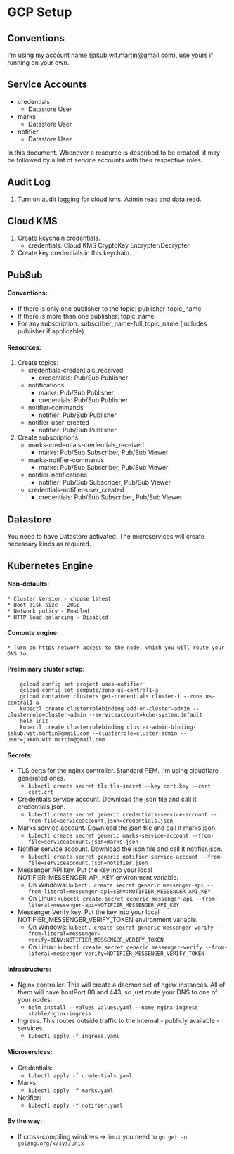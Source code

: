 # GCP Setup

## Conventions

I'm using my account name (jakub.wit.martin@gmail.com), use yours if running on your own.

## Service Accounts
* credentials
    * Datastore User
* marks
    * Datastore User
* notifier
    * Datastore User
    
In this document. Whenever a resource is described to be created, it may be followed by a list of service accounts with their respective roles.

## Audit Log

1. Turn on audit logging for cloud kms. Admin read and data read.

## Cloud KMS

1. Create keychain credentials.
    * credentials: Cloud KMS CryptoKey Encrypter/Decrypter
2. Create key credentials in this keychain.

## PubSub

#### Conventions:
* If there is only one publisher to the topic: publisher-topic_name
* If there is more than one publisher: topic_name
* For any subscription: subscriber_name-full_topic_name (includes publisher if applicable)

#### Resources:

1. Create topics:
    * credentials-credentials_received
        * credentials: Pub/Sub Publisher
    * notifications
        * marks: Pub/Sub Publisher
        * credentials: Pub/Sub Publisher
    * notifier-commands
        * notifier: Pub/Sub Publisher
    * notifier-user_created	
        * notifier: Pub/Sub Publisher
2. Create subscriptions:
    * marks-credentials-credentials_received
        * marks: Pub/Sub Subscriber, Pub/Sub Viewer
    * marks-notifier-commands
        * marks: Pub/Sub Subscriber, Pub/Sub Viewer
    * notifier-notifications
        * notifier: Pub/Sub Subscriber, Pub/Sub Viewer
    * credentials-notifier-user_created
        * credentials: Pub/Sub Subscriber, Pub/Sub Viewer

## Datastore

You need to have Datastore activated. The microservices will create necessary kinds as required.

## Kubernetes Engine

#### Non-defaults:
    * Cluster Version - choose latest
    * Boot disk size - 20GB
    * Network policy - Enabled
    * HTTP load balancing - Disabled
    
#### Compute engine:
    * Turn on https network access to the node, which you will route your DNS to.
    
#### Preliminary cluster setup:
```
    gcloud config set project usos-notifier
    gcloud config set compute/zone us-central1-a
    gcloud container clusters get-credentials cluster-1 --zone us-central1-a
    kubectl create clusterrolebinding add-on-cluster-admin --clusterrole=cluster-admin --serviceaccount=kube-system:default
    helm init
    kubectl create clusterrolebinding cluster-admin-binding-jakub.wit.martin@gmail.com --clusterrole=cluster-admin --user=jakub.wit.martin@gmail.com
```

#### Secrets:
* TLS certs for the nginx controller. Standard PEM. I'm using cloudflare generated ones.
    * ```kubectl create secret tls tls-secret --key cert.key --cert cert.crt```
* Credentials service account. Download the json file and call it credentials.json.
    * ```kubectl create secret generic credentials-service-account --from-file=serviceaccount.json=credentials.json```
* Marks service account. Download the json file and call it marks.json.
    * ```kubectl create secret generic marks-service-account --from-file=serviceaccount.json=marks.json```
* Notifier service account. Download the json file and call it notifier.json.
    * ```kubectl create secret generic notifier-service-account --from-file=serviceaccount.json=notifier.json```
* Messenger API key. Put the key into your local NOTIFIER_MESSENGER_API_KEY environment variable.
    * On Windows: ```kubectl create secret generic messenger-api --from-literal=messenger-api=$ENV:NOTIFIER_MESSENGER_API_KEY```
    * On Linux: ```kubectl create secret generic messenger-api --from-literal=messenger-api=NOTIFIER_MESSENGER_API_KEY```
* Messenger Verify key. Put the key into your local NOTIFIER_MESSENGER_VERIFY_TOKEN environment variable.
    * On Windows: ```kubectl create secret generic messenger-verify --from-literal=messenger-verify=$ENV:NOTIFIER_MESSENGER_VERIFY_TOKEN```
    * On Linux: ```kubectl create secret generic messenger-verify --from-literal=messenger-verify=NOTIFIER_MESSENGER_VERIFY_TOKEN```


#### Infrastructure:
* Nginx controller. This will create a daemon set of nginx instances. All of them will have hostPort 80 and 443, so just route your DNS to one of your nodes.
    * ```helm install --values values.yaml --name nginx-ingress stable/nginx-ingress```
* Ingress. This routes outside traffic to the internal - publicly available - services.
    * ```kubectl apply -f ingress.yaml```

#### Microservices:
* Credentials:
    * ```kubectl apply -f credentials.yaml```
* Marks:
    * ```kubectl apply -f marks.yaml```
* Notifier:
    * ```kubectl apply -f notifier.yaml```
    
    
#### By the way:
* If cross-compiling windows -> linux you need to ```go get -u golang.org/x/sys/unix```